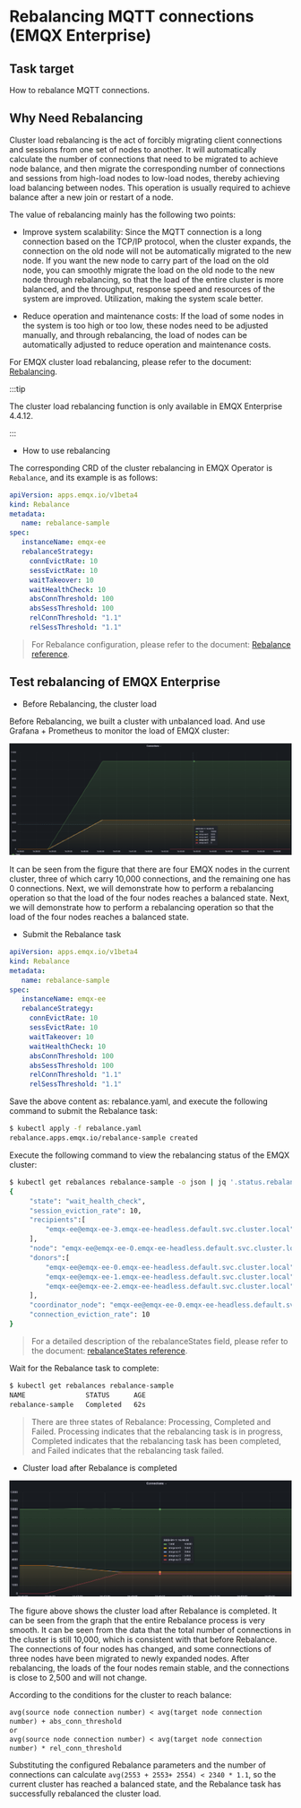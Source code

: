 # Rebalancing MQTT connections (EMQX Enterprise)

## Task target

How to rebalance MQTT connections.

## Why Need Rebalancing

Cluster load rebalancing is the act of forcibly migrating client connections and sessions from one set of nodes to another. It will automatically calculate the number of connections that need to be migrated to achieve node balance, and then migrate the corresponding number of connections and sessions from high-load nodes to low-load nodes, thereby achieving load balancing between nodes. This operation is usually required to achieve balance after a new join or restart of a node.

The value of rebalancing mainly has the following two points:

- Improve system scalability: Since the MQTT connection is a long connection based on the TCP/IP protocol, when the cluster expands, the connection on the old node will not be automatically migrated to the new node. If you want the new node to carry part of the load on the old node, you can smoothly migrate the load on the old node to the new node through rebalancing, so that the load of the entire cluster is more balanced, and the throughput, response speed and resources of the system are improved. Utilization, making the system scale better.

- Reduce operation and maintenance costs: If the load of some nodes in the system is too high or too low, these nodes need to be adjusted manually, and through rebalancing, the load of nodes can be automatically adjusted to reduce operation and maintenance costs.

For EMQX cluster load rebalancing, please refer to the document: [Rebalancing](https://docs.emqx.com/en/enterprise/v4.4/advanced/rebalancing.html#rebalancing).

:::tip

The cluster load rebalancing function is only available in EMQX Enterprise  4.4.12.

:::

- How to use rebalancing

The corresponding CRD of the cluster rebalancing in EMQX Operator is `Rebalance`, and its example is as follows:

```yaml
apiVersion: apps.emqx.io/v1beta4
kind: Rebalance
metadata:
   name: rebalance-sample
spec:
   instanceName: emqx-ee
   rebalanceStrategy:
     connEvictRate: 10
     sessEvictRate: 10
     waitTakeover: 10
     waitHealthCheck: 10
     absConnThreshold: 100
     absSessThreshold: 100
     relConnThreshold: "1.1"
     relSessThreshold: "1.1"
```

> For Rebalance configuration, please refer to the document: [Rebalance reference](../reference/v1beta4-reference.md#rebalancestrategy).

## Test rebalancing of EMQX Enterprise

- Before Rebalancing, the cluster load

Before Rebalancing, we built a cluster with unbalanced load. And use Grafana + Prometheus to monitor the load of EMQX cluster:

![](./assets/configure-emqx-rebalance/before-rebalance.png)

It can be seen from the figure that there are four EMQX nodes in the current cluster, three of which carry 10,000 connections, and the remaining one has 0 connections. Next, we will demonstrate how to perform a rebalancing operation so that the load of the four nodes reaches a balanced state. Next, we will demonstrate how to perform a rebalancing operation so that the load of the four nodes reaches a balanced state.

- Submit the Rebalance task

```yaml
apiVersion: apps.emqx.io/v1beta4
kind: Rebalance
metadata:
   name: rebalance-sample
spec:
   instanceName: emqx-ee
   rebalanceStrategy:
     connEvictRate: 10
     sessEvictRate: 10
     waitTakeover: 10
     waitHealthCheck: 10
     absConnThreshold: 100
     absSessThreshold: 100
     relConnThreshold: "1.1"
     relSessThreshold: "1.1"
```

Save the above content as: rebalance.yaml, and execute the following command to submit the Rebalance task:

```bash
$ kubectl apply -f rebalance.yaml
rebalance.apps.emqx.io/rebalance-sample created
```

Execute the following command to view the rebalancing status of the EMQX cluster:

```bash
$ kubectl get rebalances rebalance-sample -o json | jq '.status.rebalanceStates'
{
     "state": "wait_health_check",
     "session_eviction_rate": 10,
     "recipients":[
         "emqx-ee@emqx-ee-3.emqx-ee-headless.default.svc.cluster.local",
     ],
     "node": "emqx-ee@emqx-ee-0.emqx-ee-headless.default.svc.cluster.local",
     "donors":[
         "emqx-ee@emqx-ee-0.emqx-ee-headless.default.svc.cluster.local",
         "emqx-ee@emqx-ee-1.emqx-ee-headless.default.svc.cluster.local",
         "emqx-ee@emqx-ee-2.emqx-ee-headless.default.svc.cluster.local"
     ],
     "coordinator_node": "emqx-ee@emqx-ee-0.emqx-ee-headless.default.svc.cluster.local",
     "connection_eviction_rate": 10
}
```
> For a detailed description of the rebalanceStates field, please refer to the document: [rebalanceStates reference](../reference/v1beta4-reference.md#rebalancestate).

Wait for the Rebalance task to complete:

```bash
$ kubectl get rebalances rebalance-sample
NAME               STATUS      AGE
rebalance-sample   Completed   62s
```

> There are three states of Rebalance: Processing, Completed and Failed. Processing indicates that the rebalancing task is in progress, Completed indicates that the rebalancing task has been completed, and Failed indicates that the rebalancing task failed.

- Cluster load after Rebalance is completed

![](./assets/configure-emqx-rebalance/after-rebalance.png)

The figure above shows the cluster load after Rebalance is completed. It can be seen from the graph that the entire Rebalance process is very smooth. It can be seen from the data that the total number of connections in the cluster is still 10,000, which is consistent with that before Rebalance. The connections of four nodes has changed, and some connections of three nodes have been migrated to newly expanded nodes. After rebalancing, the loads of the four nodes remain stable, and the connections is close to 2,500 and will not change.

According to the conditions for the cluster to reach balance:

```
avg(source node connection number) < avg(target node connection number) + abs_conn_threshold
or
avg(source node connection number) < avg(target node connection number) * rel_conn_threshold
```

Substituting the configured Rebalance parameters and the number of connections can calculate `avg(2553 + 2553+ 2554) < 2340 * 1.1`, so the current cluster has reached a balanced state, and the Rebalance task has successfully rebalanced the cluster load.
